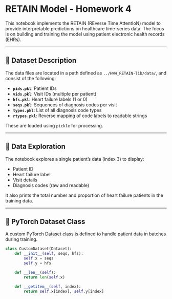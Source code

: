 # RETAIN Model - Homework 4

This notebook implements the RETAIN (REverse Time AttentIoN) model to provide interpretable predictions on healthcare time-series data. The focus is on building and training the model using patient electronic health records (EHRs).

---

## 📁 Dataset Description

The data files are located in a path defined as `../HW4_RETAIN-lib/data/`, and consist of the following:

- **`pids.pkl`**: Patient IDs  
- **`vids.pkl`**: Visit IDs (multiple per patient)  
- **`hfs.pkl`**: Heart failure labels (1 or 0)  
- **`seqs.pkl`**: Sequences of diagnosis codes per visit  
- **`types.pkl`**: List of all diagnosis code types  
- **`rtypes.pkl`**: Reverse mapping of code labels to readable strings  

These are loaded using `pickle` for processing.

---

## 🧪 Data Exploration

The notebook explores a single patient’s data (index 3) to display:

- Patient ID  
- Heart failure label  
- Visit details  
- Diagnosis codes (raw and readable)

It also prints the total number and proportion of heart failure patients in the training data.

---

## 🧱 PyTorch Dataset Class

A custom PyTorch Dataset class is defined to handle patient data in batches during training.

```python
class CustomDataset(Dataset):
    def __init__(self, seqs, hfs):
        self.x = seqs
        self.y = hfs

    def __len__(self):
        return len(self.x)

    def __getitem__(self, index):
        return self.x[index], self.y[index]
